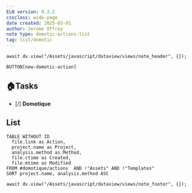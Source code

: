 ```yaml
---
ELN version: 0.3.2
cssclass: wide-page
date created: 2025-03-01
author: Jerome Offroy
note type: domotic-actions-list
tag: list/domotic
---
```

```dataviewjs
await dv.view("/Assets/javascript/dataview/views/note_header", {});
```

`BUTTON[new-domotic-action]`

## 🏠Tasks

- [/] **Domotique**

## List
```dataview
TABLE WITHOUT ID
  file.link as Action,
  project.name as Project,
  analysis.method as Method,
  file.ctime as Created,
  file.mtime as Modified
FROM #domotique/actions  AND !"Assets" AND !"Templates"
SORT project.name, analysis.method ASC
```

```dataviewjs
await dv.view("/Assets/javascript/dataview/views/note_footer", {});
```
